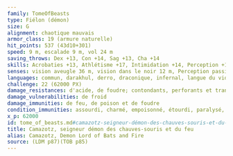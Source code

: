 ```yaml
---
family: TomeOfBeasts
type: Fiélon (démon)
size: G
alignment: chaotique mauvais
armor_class: 19 (armure naturelle)
hit_points: 537 (43d10+301)
speed: 9 m, escalade 9 m, vol 24 m
saving_throws: Dex +13, Con +14, Sag +13, Cha +14
skills: Acrobaties +13, Athlétisme +17, Intimidation +14, Perception +13, Perspicacité +13, Supercherie +14
senses: vision aveugle 36 m, vision dans le noir 12 m, Perception passive 23
languages: commun, darakhul, derro, draconique, infernal, langue du vide, nain, nurien, primordial ; télépathie 90 m
challenge: 22 (62000 PX)
damage_resistances: d'acide, de foudre; contondants, perforants et tranchants infligés par des armes non magiques
damage_vulnerabilities: de froid
damage_immunities: de feu, de poison et de foudre
condition_immunities: assourdi, charmé, empoisonné, étourdi, paralysé, pétrifié, terrorisé
x_p: 62000
id: tome_of_beasts.md#camazotz-seigneur-démon-des-chauves-souris-et-du-feu
title: Camazotz, seigneur démon des chauves-souris et du feu
alias: Camazotz, Demon Lord of Bats and Fire
source: (LDM p87)(TOB p85)
---
```


